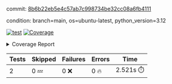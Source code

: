 commit: [8b6b22eb5e4c57ab7c998734be32cc08a6fb4111](https://github.com/rcmdnk/boto3-session/tree/8b6b22eb5e4c57ab7c998734be32cc08a6fb4111)

condition: branch=main, os=ubuntu-latest, python_version=3.12

[![test](https://github.com/rcmdnk/boto3-session/actions/workflows/test.yml/badge.svg)](https://github.com/rcmdnk/boto3-session/actions/runs/7382335799)
<a href="https://github.com/rcmdnk/boto3-session/blob/8b6b22eb5e4c57ab7c998734be32cc08a6fb4111/README.md"><img alt="Coverage" src="https://img.shields.io/badge/Coverage-47%25-orange.svg" /></a><details><summary>Coverage Report </summary><table><tr><th>File</th><th>Stmts</th><th>Miss</th><th>Cover</th><th>Missing</th></tr><tbody><tr><td colspan="5"><b>src/boto3_session</b></td></tr><tr><td>&nbsp; &nbsp;<a href="https://github.com/rcmdnk/boto3-session/blob/8b6b22eb5e4c57ab7c998734be32cc08a6fb4111/src/boto3_session/session.py">session.py</a></td><td>59</td><td>34</td><td>42%</td><td><a href="https://github.com/rcmdnk/boto3-session/blob/8b6b22eb5e4c57ab7c998734be32cc08a6fb4111/src/boto3_session/session.py#L11-L14">11&ndash;14</a>, <a href="https://github.com/rcmdnk/boto3-session/blob/8b6b22eb5e4c57ab7c998734be32cc08a6fb4111/src/boto3_session/session.py#L56">56</a>, <a href="https://github.com/rcmdnk/boto3-session/blob/8b6b22eb5e4c57ab7c998734be32cc08a6fb4111/src/boto3_session/session.py#L64-L66">64&ndash;66</a>, <a href="https://github.com/rcmdnk/boto3-session/blob/8b6b22eb5e4c57ab7c998734be32cc08a6fb4111/src/boto3_session/session.py#L69-L89">69&ndash;89</a>, <a href="https://github.com/rcmdnk/boto3-session/blob/8b6b22eb5e4c57ab7c998734be32cc08a6fb4111/src/boto3_session/session.py#L92-L110">92&ndash;110</a>, <a href="https://github.com/rcmdnk/boto3-session/blob/8b6b22eb5e4c57ab7c998734be32cc08a6fb4111/src/boto3_session/session.py#L113-L117">113&ndash;117</a>, <a href="https://github.com/rcmdnk/boto3-session/blob/8b6b22eb5e4c57ab7c998734be32cc08a6fb4111/src/boto3_session/session.py#L120-L121">120&ndash;121</a>, <a href="https://github.com/rcmdnk/boto3-session/blob/8b6b22eb5e4c57ab7c998734be32cc08a6fb4111/src/boto3_session/session.py#L124-L125">124&ndash;125</a></td></tr><tr><td><b>TOTAL</b></td><td><b>64</b></td><td><b>34</b></td><td><b>47%</b></td><td>&nbsp;</td></tr></tbody></table></details>

| Tests | Skipped | Failures | Errors | Time |
| ----- | ------- | -------- | -------- | ------------------ |
| 2 | 0 :zzz: | 0 :x: | 0 :fire: | 2.521s :stopwatch: |

